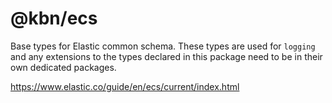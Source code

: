# @kbn/ecs

Base types for Elastic common schema. These types are used for `logging` and any extensions to the types declared in this package need to be in their own dedicated packages.

https://www.elastic.co/guide/en/ecs/current/index.html